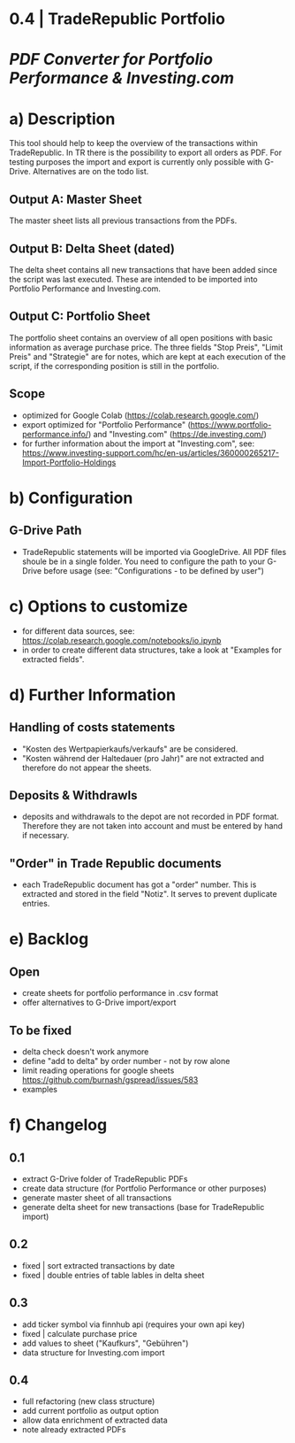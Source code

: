# **0.4 | TradeRepublic Portfolio** 
# *PDF Converter for Portfolio Performance & Investing.com*
# a) Description
This tool should help to keep the overview of the transactions within TradeRepublic. In TR there is the possibility to export all orders as PDF. For testing purposes the import and export is currently only possible with G-Drive. Alternatives are on the todo list. 


## Output A: Master Sheet
The master sheet lists all previous transactions from the PDFs. 

## Output B: Delta Sheet (dated)
The delta sheet contains all new transactions that have been added since the script was last executed. These are intended to be imported into Portfolio Performance and Investing.com. 

## Output C: Portfolio Sheet
The portfolio sheet contains an overview of all open positions with basic information as average purchase price. The three fields "Stop Preis", "Limit Preis" and "Strategie" are for notes, which are kept at each execution of the script, if the corresponding position is still in the portfolio. 

## Scope 
*   optimized for Google Colab (https://colab.research.google.com/)
*   export optimized for "Portfolio Performance" (https://www.portfolio-performance.info/) and "Investing.com" (https://de.investing.com/)
*   for further information about the import at "Investing.com", see: https://www.investing-support.com/hc/en-us/articles/360000265217-Import-Portfolio-Holdings 


# b) Configuration
## G-Drive Path
*   TradeRepublic statements will be imported via GoogleDrive. All PDF files shoule be in a single folder. You need to configure the path to your G-Drive before usage (see: "Configurations - to be defined by user")

# c) Options to customize
- for different data sources, see: https://colab.research.google.com/notebooks/io.ipynb
- in order to create different data structures, take a look at "Examples for extracted fields". 

# d) Further Information
## Handling of costs statements
*   "Kosten des Wertpapierkaufs/verkaufs" are be considered.
*   "Kosten während der Haltedauer (pro Jahr)" are not extracted and therefore do not appear the sheets. 

## Deposits & Withdrawls
* deposits and withdrawals to the depot are not recorded in PDF format. Therefore they are not taken into account and must be entered by hand if necessary.

## "Order" in Trade Republic documents
* each TradeRepublic document has got a "order" number. This is extracted and stored in the field "Notiz". It serves to prevent duplicate entries.  

# e) Backlog
## Open
* create sheets for portfolio performance in .csv format
* offer alternatives to G-Drive import/export

## To be fixed
-  delta check doesn't work anymore
-  define "add to delta" by order number - not by row alone
- limit reading operations for google sheets https://github.com/burnash/gspread/issues/583
- examples

# f) Changelog 
## 0.1
* extract G-Drive folder of TradeRepublic PDFs
* create data structure (for Portfolio Performance or other purposes)
* generate master sheet of all transactions
* generate delta sheet for new transactions (base for TradeRepublic import)

## 0.2
- fixed | sort extracted transactions by date
- fixed | double entries of table lables in delta sheet

## 0.3
- add ticker symbol via finnhub api (requires your own api key)
- fixed | calculate purchase price
- add values to sheet ("Kaufkurs", "Gebühren")
- data structure for Investing.com import

## 0.4
- full refactoring (new class structure)
- add current portfolio as output option
- allow data enrichment of extracted data
- note already extracted PDFs
